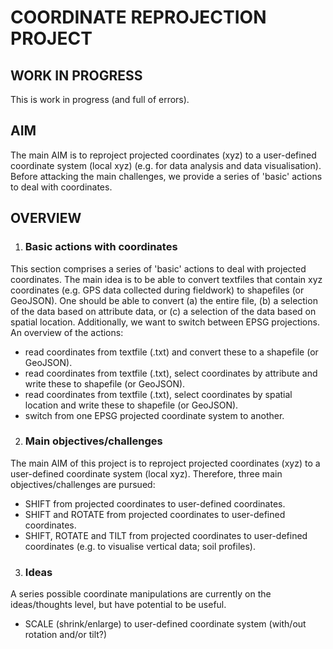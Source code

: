 # COORDINATE REPROJECTION PROJECT

## WORK IN PROGRESS

This is work in progress (and full of errors). 

## AIM

The main AIM is to reproject projected coordinates (xyz) to a user-defined coordinate system (local xyz) (e.g. for data analysis and data visualisation). Before attacking the main challenges, we provide a series of 'basic' actions to deal with coordinates.

## OVERVIEW

1. ### Basic actions with coordinates

  This section comprises a series of 'basic' actions to deal with projected coordinates. The main idea is to be able to convert textfiles that contain xyz coordinates (e.g. GPS data collected during fieldwork) to shapefiles (or GeoJSON). One should be able to convert (a) the entire file, (b) a selection of the data based on attribute data, or (c) a selection of the data based on spatial location. Additionally, we want to switch between EPSG projections.
  An overview of the actions:

  * read coordinates from textfile (.txt) and convert these to a shapefile (or GeoJSON).
  * read coordinates from textfile (.txt), select coordinates by attribute and write these to shapefile (or GeoJSON).
  * read coordinates from textfile (.txt), select coordinates by spatial location and write these to shapefile (or GeoJSON).
  * switch from one EPSG projected coordinate system to another.
2. ### Main objectives/challenges

  The main AIM of this project is to reproject projected coordinates (xyz) to a user-defined coordinate system (local xyz). Therefore, three main objectives/challenges are pursued:

  * SHIFT from projected coordinates to user-defined coordinates.
  * SHIFT and ROTATE from projected coordinates to user-defined coordinates.
  * SHIFT, ROTATE and TILT from projected coordinates to user-defined coordinates (e.g. to visualise vertical data; soil profiles).
3. ### Ideas

  A series possible coordinate manipulations are currently on the ideas/thoughts level, but have potential to be useful.

  * SCALE (shrink/enlarge) to user-defined coordinate system (with/out rotation and/or tilt?)